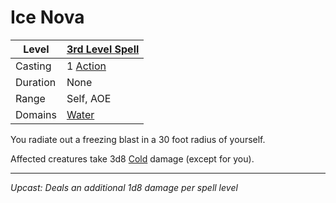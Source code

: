 # Ice Nova

| Level    | [3rd Level Spell](3rd%20Level%20Spells.md)        |
| -------- | --------------------------------------------------- |
| Casting  | 1 [Action](../../../../Game%20Procedures/Action.md) |
| Duration | None                                                |
| Range    | Self, AOE                                           |
| Domains  | [Water](../../../Spell%20Domains/Water.md)          |

You radiate out a freezing blast in a 30 foot radius of yourself.

Affected creatures take 3d8 [Cold](../../../../Damage%20Types/Cold.md) damage (except for you).

---
*Upcast: Deals an additional 1d8 damage per spell level*
